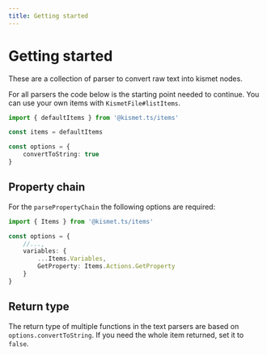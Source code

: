 ```yaml
---
title: Getting started
---
```


# Getting started

These are a collection of parser to convert raw text into kismet nodes.

For all parsers the code below is the starting point needed to continue.
You can use your own items with `KismetFile#listItems`.

```ts
import { defaultItems } from '@kismet.ts/items'

const items = defaultItems

const options = {
    convertToString: true
}
```

## Property chain

For the `parsePropertyChain` the following options are required:

```ts
import { Items } from '@kismet.ts/items'

const options = {
    //...,
    variables: {
        ...Items.Variables, 
        GetProperty: Items.Actions.GetProperty 
    }
}
```

## Return type

The return type of multiple functions in the text parsers are based on `options.convertToString`.
If you need the whole item returned, set it to `false`.
